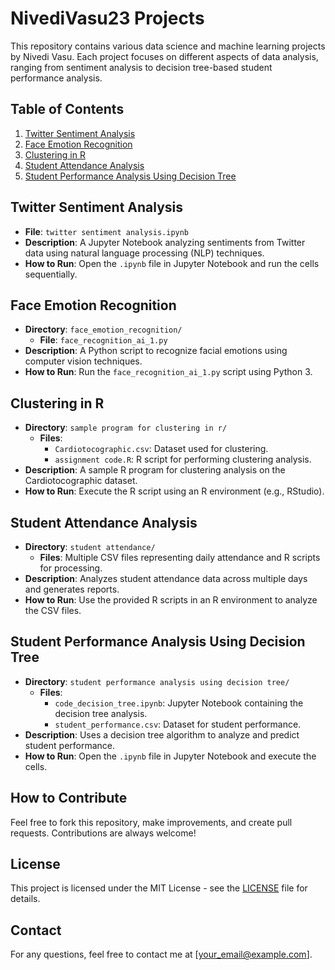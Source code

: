 # NivediVasu23 Projects

This repository contains various data science and machine learning projects by Nivedi Vasu. Each project focuses on different aspects of data analysis, ranging from sentiment analysis to decision tree-based student performance analysis.

## Table of Contents

1. [Twitter Sentiment Analysis](#twitter-sentiment-analysis)
2. [Face Emotion Recognition](#face-emotion-recognition)
3. [Clustering in R](#clustering-in-r)
4. [Student Attendance Analysis](#student-attendance-analysis)
5. [Student Performance Analysis Using Decision Tree](#student-performance-analysis-using-decision-tree)

## Twitter Sentiment Analysis

- **File**: `twitter sentiment analysis.ipynb`
- **Description**: A Jupyter Notebook analyzing sentiments from Twitter data using natural language processing (NLP) techniques.
- **How to Run**: Open the `.ipynb` file in Jupyter Notebook and run the cells sequentially.

## Face Emotion Recognition

- **Directory**: `face_emotion_recognition/`
    - **File**: `face_recognition_ai_1.py`
- **Description**: A Python script to recognize facial emotions using computer vision techniques.
- **How to Run**: Run the `face_recognition_ai_1.py` script using Python 3.

## Clustering in R

- **Directory**: `sample program for clustering in r/`
    - **Files**:
        - `Cardiotocographic.csv`: Dataset used for clustering.
        - `assignment code.R`: R script for performing clustering analysis.
- **Description**: A sample R program for clustering analysis on the Cardiotocographic dataset.
- **How to Run**: Execute the R script using an R environment (e.g., RStudio).

## Student Attendance Analysis

- **Directory**: `student attendance/`
    - **Files**: Multiple CSV files representing daily attendance and R scripts for processing.
- **Description**: Analyzes student attendance data across multiple days and generates reports.
- **How to Run**: Use the provided R scripts in an R environment to analyze the CSV files.

## Student Performance Analysis Using Decision Tree

- **Directory**: `student performance analysis using decision tree/`
    - **Files**:
        - `code_decision_tree.ipynb`: Jupyter Notebook containing the decision tree analysis.
        - `student_performance.csv`: Dataset for student performance.
- **Description**: Uses a decision tree algorithm to analyze and predict student performance.
- **How to Run**: Open the `.ipynb` file in Jupyter Notebook and execute the cells.

## How to Contribute

Feel free to fork this repository, make improvements, and create pull requests. Contributions are always welcome!

## License

This project is licensed under the MIT License - see the [LICENSE](LICENSE) file for details.

## Contact

For any questions, feel free to contact me at [your_email@example.com].
